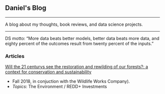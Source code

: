 ## Daniel's Blog

---

A blog about my thoughts, book reviews, and data science projects. 

---

DS motto: “More data beats better models, better data beats more data, and eighty percent of the outcomes result from twenty percent of the inputs.”

### Articles

[Will the 21 centurys see the restoration and rewilding of our forests?: a context for conservation and sustainability](daniel-furman.github.io/psr_redd_blog.pdf) 
* Fall 2018, in conjuction with the Wildlife Works Company).
* *Topics*: The Environment / REDD+ Investments
